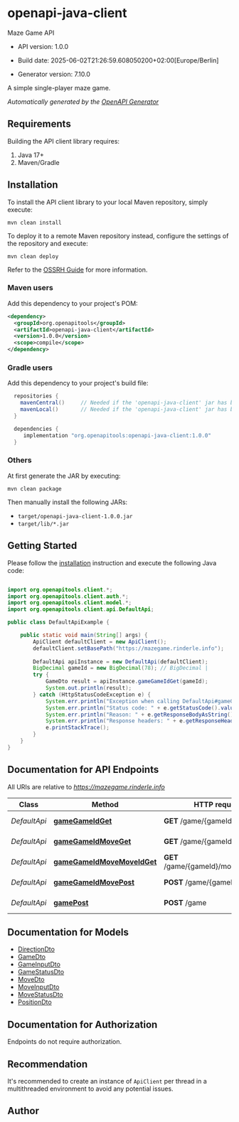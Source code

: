 # openapi-java-client

Maze Game API

- API version: 1.0.0

- Build date: 2025-06-02T21:26:59.608050200+02:00[Europe/Berlin]

- Generator version: 7.10.0

A simple single-player maze game.


*Automatically generated by the [OpenAPI Generator](https://openapi-generator.tech)*

## Requirements

Building the API client library requires:

1. Java 17+
2. Maven/Gradle

## Installation

To install the API client library to your local Maven repository, simply execute:

```shell
mvn clean install
```

To deploy it to a remote Maven repository instead, configure the settings of the repository and execute:

```shell
mvn clean deploy
```

Refer to the [OSSRH Guide](http://central.sonatype.org/pages/ossrh-guide.html) for more information.

### Maven users

Add this dependency to your project's POM:

```xml
<dependency>
  <groupId>org.openapitools</groupId>
  <artifactId>openapi-java-client</artifactId>
  <version>1.0.0</version>
  <scope>compile</scope>
</dependency>
```

### Gradle users

Add this dependency to your project's build file:

```groovy
  repositories {
    mavenCentral()     // Needed if the 'openapi-java-client' jar has been published to maven central.
    mavenLocal()       // Needed if the 'openapi-java-client' jar has been published to the local maven repo.
  }

  dependencies {
     implementation "org.openapitools:openapi-java-client:1.0.0"
  }
```

### Others

At first generate the JAR by executing:

```shell
mvn clean package
```

Then manually install the following JARs:

- `target/openapi-java-client-1.0.0.jar`
- `target/lib/*.jar`

## Getting Started

Please follow the [installation](#installation) instruction and execute the following Java code:

```java

import org.openapitools.client.*;
import org.openapitools.client.auth.*;
import org.openapitools.client.model.*;
import org.openapitools.client.api.DefaultApi;

public class DefaultApiExample {

    public static void main(String[] args) {
        ApiClient defaultClient = new ApiClient();
        defaultClient.setBasePath("https://mazegame.rinderle.info");
        
        DefaultApi apiInstance = new DefaultApi(defaultClient);
        BigDecimal gameId = new BigDecimal(78); // BigDecimal | 
        try {
            GameDto result = apiInstance.gameGameIdGet(gameId);
            System.out.println(result);
        } catch (HttpStatusCodeException e) {
            System.err.println("Exception when calling DefaultApi#gameGameIdGet");
            System.err.println("Status code: " + e.getStatusCode().value());
            System.err.println("Reason: " + e.getResponseBodyAsString());
            System.err.println("Response headers: " + e.getResponseHeaders());
            e.printStackTrace();
        }
    }
}

```

## Documentation for API Endpoints

All URIs are relative to *https://mazegame.rinderle.info*

Class | Method | HTTP request | Description
------------ | ------------- | ------------- | -------------
*DefaultApi* | [**gameGameIdGet**](docs/DefaultApi.md#gameGameIdGet) | **GET** /game/{gameId} | Get game status
*DefaultApi* | [**gameGameIdMoveGet**](docs/DefaultApi.md#gameGameIdMoveGet) | **GET** /game/{gameId}/move | Get all moves
*DefaultApi* | [**gameGameIdMoveMoveIdGet**](docs/DefaultApi.md#gameGameIdMoveMoveIdGet) | **GET** /game/{gameId}/move/{moveId} | Get move
*DefaultApi* | [**gameGameIdMovePost**](docs/DefaultApi.md#gameGameIdMovePost) | **POST** /game/{gameId}/move | Move in the maze
*DefaultApi* | [**gamePost**](docs/DefaultApi.md#gamePost) | **POST** /game | Start a new game


## Documentation for Models

 - [DirectionDto](docs/DirectionDto.md)
 - [GameDto](docs/GameDto.md)
 - [GameInputDto](docs/GameInputDto.md)
 - [GameStatusDto](docs/GameStatusDto.md)
 - [MoveDto](docs/MoveDto.md)
 - [MoveInputDto](docs/MoveInputDto.md)
 - [MoveStatusDto](docs/MoveStatusDto.md)
 - [PositionDto](docs/PositionDto.md)


<a id="documentation-for-authorization"></a>
## Documentation for Authorization

Endpoints do not require authorization.


## Recommendation

It's recommended to create an instance of `ApiClient` per thread in a multithreaded environment to avoid any potential issues.

## Author



